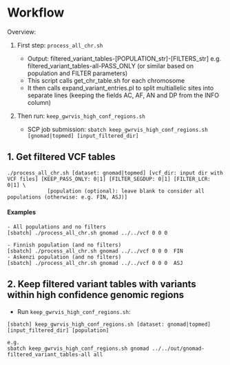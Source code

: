 # Workflow  
Overview:
1. First step: `process_all_chr.sh`
	- Output: filtered_variant_tables-[POPULATION_str]-[FILTERS_str] e.g. filtered_variant_tables-all-PASS_ONLY (or similar based on population and FILTER parameters)
	- This script calls get_chr_table.sh for each chromosome
	- It then calls expand_variant_entries.pl to split multiallelic sites into separate lines (keeping the fields AC, AF, AN and DP from the INFO column)

2. Then run: `keep_gwrvis_high_conf_regions.sh`
	- SCP job submission: `sbatch keep_gwrvis_high_conf_regions.sh [gnomad|topmed] [input_filtered_dir]`



## 1. Get filtered VCF tables  
```
./process_all_chr.sh [dataset: gnomad|topmed] [vcf_dir: input dir with VCF files] [KEEP_PASS_ONLY: 0|1] [FILTER_SEGDUP: 0|1] [FILTER_LCR: 0|1] \
		     [population (optional): leave blank to consider all populations (otherwise: e.g. FIN, ASJ)]
```
#### Examples
```
- All populations and no filters
[sbatch] ./process_all_chr.sh gnomad ../../vcf 0 0 0

- Finnish population (and no filters)
[sbatch] ./process_all_chr.sh gnomad ../../vcf 0 0 0  FIN
- Askenzi population (and no filters)
[sbatch] ./process_all_chr.sh gnomad ../../vcf 0 0 0  ASJ
```


## 2. Keep filtered variant tables with variants within high confidence genomic regions
- Run `keep_gwrvis_high_conf_regions.sh`:
```
[sbatch] keep_gwrvis_high_conf_regions.sh [dataset: gnomad|topmed] [input_filtered_dir] [population]

e.g.
sbatch keep_gwrvis_high_conf_regions.sh gnomad ../../out/gnomad-filtered_variant_tables-all all
```
